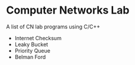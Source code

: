 # Computer Networks Lab
A list of CN lab programs using C/C++

* Internet Checksum
* Leaky Bucket
* Priority Queue
* Belman Ford